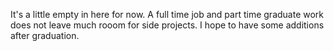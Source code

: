 It's a little empty in here for now. A full time job and part time graduate work does not leave much rooom for side projects. I hope to have some additions after graduation.
